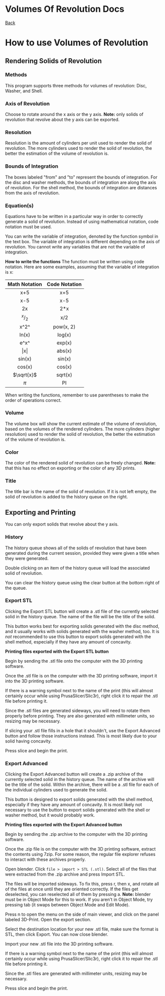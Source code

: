 # Volumes Of Revolution Docs

[Back](https://alexduggan1.github.io/SeniorProject/VolumesOfRevolution/)


# How to use Volumes of Revolution

## Rendering Solids of Revolution

### Methods

This program supports three methods for volumes of revolution: Disc, Washer, and Shell.


### Axis of Revolution

Choose to rotate around the x axis or the y axis. **Note:** only solids of revolution that revolve about the y axis can be exported.


### Resolution

Resolution is the amount of cylinders per unit used to render the solid of revolution.
The more cylinders used to render the solid of revolution, the better the estimation of the volume of revolution is.


### Bounds of Integration

The boxes labeled "from" and "to" represent the bounds of integration.
For the disc and washer methods, the bounds of integration are along the axis of revolution.
For the shell method, the bounds of integration are distances from the axis of revolution.


### Equation(s)

Equations have to be written in a particular way in order to correctly generate a solid of revolution.
Instead of using mathematical notation, code notation must be used.

You can write the variable of integration, denoted by the function symbol in the text box. The variable of integration is different depending on the axis of revolution.
You cannot write any variables that are not the variable of integration.


**How to write the functions**
The function must be written using code notation. Here are some examples, assuming that the variable of integration is x:

| Math Notation | Code Notation |
| :-----------: | :-----------: |
| x+5           | x+5           |
| x-5           | x-5           |
| 2x            | 2*x           |
| $^x/_2$       | x/2           |
| x^2^          | pow(x, 2)     |
| ln(x)         | log(x)        |
| e^x^          | exp(x)        |
| \|x\|         | abs(x)        |
| sin(x)        | sin(x)        |
| cos(x)        | cos(x)        |
| $\sqrt{x}$    | sqrt(x)       |
| $\pi$         | PI            |

When writing the functions, remember to use parentheses to make the order of operations correct.


### Volume

The volume box will show the current estimate of the volume of revolution, based on the volumes of the rendered cylinders.
The more cylinders (higher resolution) used to render the solid of revolution, the better the estimation of the volume of revolution is.


### Color

The color of the rendered solid of revolution can be freely changed. **Note:** that this has no effect on exporting or the color of any 3D prints.


### Title

The title bar is the name of the solid of revolution.
If it is not left empty, the solid of revolution is added to the history queue on the right.



## Exporting and Printing

You can only export solids that revolve about the y axis.


### History

The history queue shows all of the solids of revolution that have been generated during the current session, provided they were given a title when they were generated.

Double clicking on an item of the history queue will load the associated solid of revolution.

You can clear the history queue using the clear button at the bottom right of the queue.


### Export STL

Clicking the Export STL button will create a .stl file of the currently selected solid in the history queue. The name of the file will be the title of the solid.

This button works best for exporting solids generated with the disc method, and it usually works with solids generated with the washer method, too.
It is *not* recommended to use this button to export solids generated with the shell method, especially if they have any amount of concavity.


**Printing files exported with the Export STL button**

Begin by sending the .stl file onto the computer with the 3D printing software.

Once the .stl file is on the computer with the 3D printing software, import it into the 3D printing software.

If there is a warning symbol next to the name of the print (this will almost certainly occur while using PrusaSlicer/Slic3r), right click it to repair the .stl file before printing it.

Since the .stl files are generated sideways, you will need to rotate them properly before printing. They are also generated with millimeter units, so resizing may be necessary.

If slicing your .stl file fills in a hole that it shouldn't, use the Export Advanced button and follow those instructions instead. This is most likely due to your solid having concavity.

Press slice and begin the print.


### Export Advanced

Clicking the Export Advanced button will create a .zip archive of the currently selected solid in the history queue. The name of the archive will be the title of the solid. Within the archive, there will be a .stl file for each of the individual cylinders used to generate the solid.

This button is designed to export solids generated with the shell method, especially if they have any amount of concavity. It is most likely not necessary to use the button to export solids generated with the shell or washer method, but it would probably work.


**Printing files exported with the Export Advanced button**

Begin by sending the .zip archive to the computer with the 3D printing software.

Once the .zip file is on the computer with the 3D printing software, extract the contents using 7zip. For some reason, the regular file explorer refuses to interact with these archives properly.

Open blender. Click `file > import > STL (.stl)`. Select all of the files that were extracted from the .zip archive and press Import STL.

The files will be imported sideways. To fix this, press r, then x, and rotate all of the files at once until they are oriented correctly. If the files get deselected, you can reselected all of them by pressing a. **Note:** blender must be in Object Mode for this to work. If you aren't in Object Mode, try pressing tab (it swaps between Object Mode and Edit Mode).

Press n to open the menu on the side of main viewer, and click on the panel labeled 3D-Print. Open the export section.

Select the destination location for your new .stl file, make sure the format is STL, then click Export. You can now close blender.


Import your new .stl file into the 3D printing software.

If there is a warning symbol next to the name of the print (this will almost certainly occur while using PrusaSlicer/Slic3r), right click it to repair the .stl file before printing it.

Since the .stl files are generated with millimeter units, resizing may be necessary.

Press slice and begin the print.